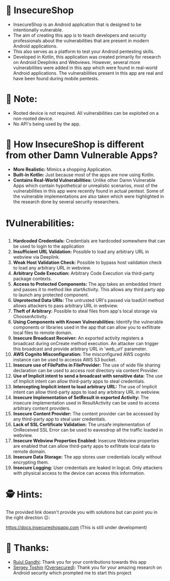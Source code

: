 # 📱 InsecureShop

* InsecureShop is an Android application that is designed to be intentionally vulnerable. 
* The aim of creating this app is to teach developers and security professionals about the vulnerabilities that are present in modern Android applications. 
* This also serves as a platform to test your Android pentesting skills.
* Developed in Kotlin, this application was created primarily for research on Android Deeplinks and Webviews. However, several more vulnerabilities were added in this app which were found in real-world Android applications. The vulnerabilities present in this app are real and have been found during mobile pentests.

# 📌 Note:

* Rooted device is not required. All vulnerabilities can be exploited on a non-rooted device.
* No API's being used by the app.

# 🤔 How InsecureShop is different from other Damn Vulnerable Apps?

* **More Realistic:** Mimics a shopping Application.
* **Built-in Kotlin:** Just because most of the apps are now using Kotlin.
* **Contains Real-World Vulnerabilities:** Unlike other Damn Vulnerable Apps which contain hypothetical or unrealistic scenarios, most of the vulnerabilities in this app were recently found in actual pentest. Some of the vulnerable implementations are also taken which were highlighted in the research done by several security researchers.

# ❗️Vulnerabilities:

1. **Hardcoded Credentials:** Credentials are hardcoded somewhere that can be used to login to the application
2. **Insufficient URL Validation:** Possible to load any arbitrary URL in webview via Deeplink.
3. **Weak Host Validation Check:** Possible to bypass host validation check to load any arbitrary URL in webview.
4. **Arbitrary Code Execution:** Arbitrary Code Execution via third-party package contexts.
5. **Access to Protected Components:** The app takes an embedded Intent and passes it to method like startActivity. This allows any third party app to launch any protected component.
6. **Unprotected Data URIs:** The untrusted URI's passed via loadUrl method allows attackers to pass arbitrary URL in webview.
7. **Theft of Arbitrary:** Possible to steal files from app's local storage via ChooserActivity.
8. **Using Components with Known Vulnerabilities:** Identify the vulnerable components or libraries used in the app that can allow you to exfiltrate local files to remote domain.
9. **Insecure Broadcast Receiver:** An exported activity registers a broadcast during onCreate method execution. An attacker can trigger this broadcast and provide arbitrary URL in 'web_url' parameter.
10. **AWS Cognito Misconfiguration:** The misconfigured AWS cognito instance can be used to accesss AWS S3 bucket.
11. **Insecure use of FilePaths in FileProvider:** The use of wide file sharing declaration can be used to access root directory via content Provider.
12. **Use of Implicit intent to send a broadcast with sensitive data:** The use of Implicit intent can allow third-party apps to steal credentials.
13. **Intercepting Implicit intent to load arbitrary URL:** The use of Implicit intent can allow third-party apps to load any arbitrary URL in webview.
14. **Insecure Implementation of SetResult in exported Activity:** The insecure implementation used in ResultActivity can be used to access arbitrary content providers.
15. **Insecure Content Provider:** The content provider can be accessed by any third-party app to steal user credentials.
16. **Lack of SSL Certificate Validation:** The unsafe implementation of OnReceived SSL Error can be used to eavesdrop all the traffic loaded in webview.
17. **Insecure Webview Properties Enabled:** Insecure Webview properties are enabled that can allow third-party apps to exfiltrate local data to remote domain.
18. **Insecure Data Storage:** The app stores user credentials locally without encrypting them.
19. **Insecure Logging:** User credentials are leaked in logcat. Only attackers with physical access to the device can access this information. 

# 🕵 Hints:

The provided link doesn't provide you with solutions but can point you in the right direction 😉: 

https://docs.insecureshopapp.com 
(This is still under development)

# 🙌 Thanks:

* [Rujul Gandhi](https://www.linkedin.com/in/rujul-gandhi-3953337a/): Thank you for your contributions towards this app
* [Sergey Toshin](https://twitter.com/_bagipro) [(Oversecured)](https://oversecured.com): Thank you for your amazing research on Android security which prompted me to start this project